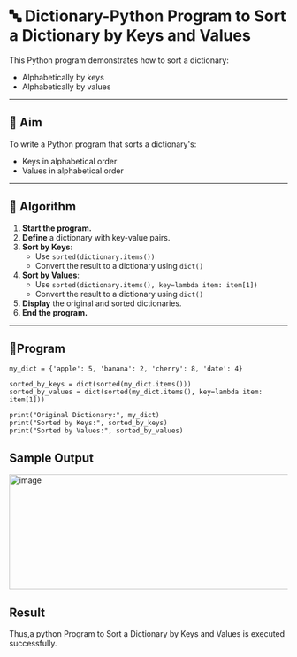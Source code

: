 # 🔤 Dictionary-Python Program to Sort a Dictionary by Keys and Values

This Python program demonstrates how to sort a dictionary:
- Alphabetically by keys
- Alphabetically by values

---

## 🎯 Aim

To write a Python program that sorts a dictionary's:
- Keys in alphabetical order
- Values in alphabetical order

---

## 🧠 Algorithm

1. **Start the program.**
2. **Define** a dictionary with key-value pairs.
3. **Sort by Keys**:
   - Use `sorted(dictionary.items())`
   - Convert the result to a dictionary using `dict()`
4. **Sort by Values**:
   - Use `sorted(dictionary.items(), key=lambda item: item[1])`
   - Convert the result to a dictionary using `dict()`
5. **Display** the original and sorted dictionaries.
6. **End the program.**

---

## 🧪Program
```
my_dict = {'apple': 5, 'banana': 2, 'cherry': 8, 'date': 4}

sorted_by_keys = dict(sorted(my_dict.items()))
sorted_by_values = dict(sorted(my_dict.items(), key=lambda item: item[1]))

print("Original Dictionary:", my_dict)
print("Sorted by Keys:", sorted_by_keys)
print("Sorted by Values:", sorted_by_values)

```

## Sample Output
<img width="802" height="208" alt="image" src="https://github.com/user-attachments/assets/a9bb5948-fbf1-4c9f-b336-f9b65629fefb" />


## Result
Thus,a python Program to Sort a Dictionary by Keys and Values is executed successfully.

